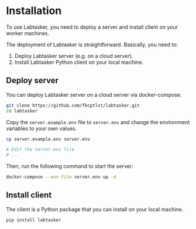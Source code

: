# Installation

To use Labtasker, you need to deploy a server and install client on your worker machines.

The deployment of Labtasker is straightforward. Basically, you need to:

1. Deploy Labtasker server (e.g. on a cloud server).
2. Install Labtasker Python client on your local machine.

## Deploy server

You can deploy Labtasker server on a cloud server via docker-compose.

```bash
git clone https://github.com/fkcptlst/labtasker.git
cd labtasker
```

Copy the `server.example.env` file to `server.env` and change the environment variables to your own values.

```bash
cp server.example.env server.env

# Edit the server.env file
# ...
```

Then, run the following command to start the server:

```bash
docker-compose --env-file server.env up -d
```

## Install client

The client is a Python package that you can install on your local machine.

```bash
pip install labtasker
```
